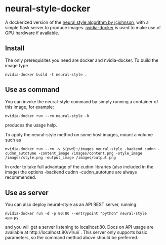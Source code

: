 # neural-style-docker

A dockerized version of the [neural style algorithm by jcjohnson](https://github.com/jcjohnson/neural-style), with a simple flask server to produce images. [nvidia-docker](https://github.com/NVIDIA/nvidia-docker) is used to make use of GPU hardware if available.

## Install

The only prerequisites you need are docker and nvidia-docker. To build the image type

	nvidia-docker build -t neural-style .

## Use as command

You can invoke the neural-style command by simply running a container of this image, for example:

	nvidia-docker run --rm neural-style -h

produces the usage help.

To apply the neural-style method on some host images, mount a volume such as

	nvidia-docker run --rm -v $(pwd):/images neural-style -backend cudnn -cudnn_autotune -content_image /images/content.png -style_image /images/style.png -output_image /images/output.png

In order to take full advantage of the cudnn libraries (also included in the image) the options -backend cudnn -cudnn_autotune are always recommended.
	
## Use as server

You can also deploy neural-style as an API REST server, running

	nvidia-docker run -d -p 80:80 --entrypoint "python" neural-style app.py

and you will get a server listening to localhost:80. Docs on API usage are available at http://localhost:80/v1/ui/ . This server only supports basic parameters, so the command method above should be preferred.

